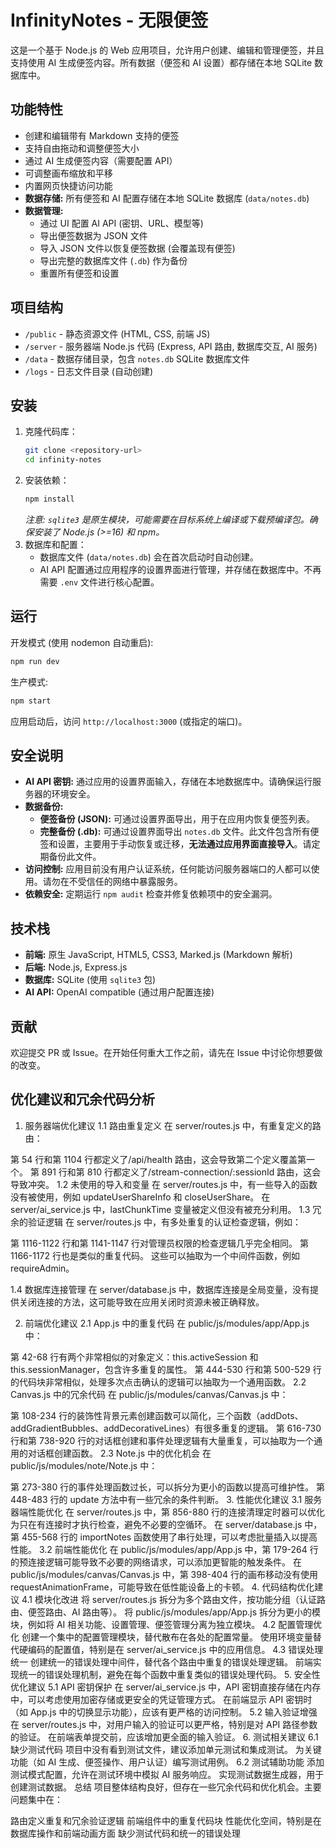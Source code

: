 # InfinityNotes - 无限便签

这是一个基于 Node.js 的 Web 应用项目，允许用户创建、编辑和管理便签，并且支持使用 AI 生成便签内容。所有数据（便签和 AI 设置）都存储在本地 SQLite 数据库中。

## 功能特性

- 创建和编辑带有 Markdown 支持的便签
- 支持自由拖动和调整便签大小
- 通过 AI 生成便签内容（需要配置 API）
- 可调整画布缩放和平移
- 内置网页快捷访问功能
- **数据存储:** 所有便签和 AI 配置存储在本地 SQLite 数据库 (`data/notes.db`)
- **数据管理:**
  - 通过 UI 配置 AI API (密钥、URL、模型等)
  - 导出便签数据为 JSON 文件
  - 导入 JSON 文件以恢复便签数据 (会覆盖现有便签)
  - 导出完整的数据库文件 (`.db`) 作为备份
  - 重置所有便签和设置

## 项目结构

- `/public` - 静态资源文件 (HTML, CSS, 前端 JS)
- `/server` - 服务器端 Node.js 代码 (Express, API 路由, 数据库交互, AI 服务)
- `/data` - 数据存储目录，包含 `notes.db` SQLite 数据库文件
- `/logs` - 日志文件目录 (自动创建)

## 安装

1. 克隆代码库：
   ```bash
   git clone <repository-url>
   cd infinity-notes
   ```
2. 安装依赖：
   ```bash
   npm install
   ```
   _注意: `sqlite3` 是原生模块，可能需要在目标系统上编译或下载预编译包。确保安装了 Node.js (>=16) 和 npm。_
3. 数据库和配置：
   - 数据库文件 (`data/notes.db`) 会在首次启动时自动创建。
   - AI API 配置通过应用程序的设置界面进行管理，并存储在数据库中。不再需要 `.env` 文件进行核心配置。

## 运行

开发模式 (使用 nodemon 自动重启):

```bash
npm run dev
```

生产模式:

```bash
npm start
```

应用启动后，访问 `http://localhost:3000` (或指定的端口)。

## 安全说明

- **AI API 密钥:** 通过应用的设置界面输入，存储在本地数据库中。请确保运行服务器的环境安全。
- **数据备份:**
  - **便签备份 (JSON):** 可通过设置界面导出，用于在应用内恢复便签列表。
  - **完整备份 (.db):** 可通过设置界面导出 `notes.db` 文件。此文件包含所有便签和设置，主要用于手动恢复或迁移，**无法通过应用界面直接导入**。请定期备份此文件。
- **访问控制:** 应用目前没有用户认证系统，任何能访问服务器端口的人都可以使用。请勿在不受信任的网络中暴露服务。
- **依赖安全:** 定期运行 `npm audit` 检查并修复依赖项中的安全漏洞。

## 技术栈

- **前端:** 原生 JavaScript, HTML5, CSS3, Marked.js (Markdown 解析)
- **后端:** Node.js, Express.js
- **数据库:** SQLite (使用 `sqlite3` 包)
- **AI API:** OpenAI compatible (通过用户配置连接)

## 贡献

欢迎提交 PR 或 Issue。在开始任何重大工作之前，请先在 Issue 中讨论你想要做的改变。

## 优化建议和冗余代码分析

1. 服务器端优化建议
   1.1 路由重复定义
   在 server/routes.js 中，有重复定义的路由：

第 54 行和第 1104 行都定义了/api/health 路由，这会导致第二个定义覆盖第一个。
第 891 行和第 810 行都定义了/stream-connection/:sessionId 路由，这会导致冲突。
1.2 未使用的导入和变量
在 server/routes.js 中，有一些导入的函数没有被使用，例如 updateUserShareInfo 和 closeUserShare。
在 server/ai_service.js 中，lastChunkTime 变量被定义但没有被充分利用。
1.3 冗余的验证逻辑
在 server/routes.js 中，有多处重复的认证检查逻辑，例如：

第 1116-1122 行和第 1141-1147 行对管理员权限的检查逻辑几乎完全相同。
第 1166-1172 行也是类似的重复代码。
这些可以抽取为一个中间件函数，例如 requireAdmin。

1.4 数据库连接管理
在 server/database.js 中，数据库连接是全局变量，没有提供关闭连接的方法，这可能导致在应用关闭时资源未被正确释放。

2. 前端优化建议
   2.1 App.js 中的重复代码
   在 public/js/modules/app/App.js 中：

第 42-68 行有两个非常相似的对象定义：this.activeSession 和 this.sessionManager，包含许多重复的属性。
第 444-530 行和第 500-529 行的代码块非常相似，处理多次点击确认的逻辑可以抽取为一个通用函数。
2.2 Canvas.js 中的冗余代码
在 public/js/modules/canvas/Canvas.js 中：

第 108-234 行的装饰性背景元素创建函数可以简化，三个函数（addDots、addGradientBubbles、addDecorativeLines）有很多重复的逻辑。
第 616-730 行和第 738-920 行的对话框创建和事件处理逻辑有大量重复，可以抽取为一个通用的对话框创建函数。
2.3 Note.js 中的优化机会
在 public/js/modules/note/Note.js 中：

第 273-380 行的事件处理函数过长，可以拆分为更小的函数以提高可维护性。
第 448-483 行的 update 方法中有一些冗余的条件判断。 3. 性能优化建议
3.1 服务器端性能优化
在 server/routes.js 中，第 856-880 行的连接清理定时器可以优化为只在有连接时才执行检查，避免不必要的空循环。
在 server/database.js 中，第 455-568 行的 importNotes 函数使用了串行处理，可以考虑批量插入以提高性能。
3.2 前端性能优化
在 public/js/modules/app/App.js 中，第 179-264 行的预连接逻辑可能导致不必要的网络请求，可以添加更智能的触发条件。
在 public/js/modules/canvas/Canvas.js 中，第 398-404 行的画布移动没有使用 requestAnimationFrame，可能导致在低性能设备上的卡顿。 4. 代码结构优化建议
4.1 模块化改进
将 server/routes.js 拆分为多个路由文件，按功能分组（认证路由、便签路由、AI 路由等）。
将 public/js/modules/app/App.js 拆分为更小的模块，例如将 AI 相关功能、设置管理、便签管理分离为独立模块。
4.2 配置管理优化
创建一个集中的配置管理模块，替代散布在各处的配置常量。
使用环境变量替代硬编码的配置值，特别是在 server/ai_service.js 中的应用信息。
4.3 错误处理统一
创建统一的错误处理中间件，替代各个路由中重复的错误处理逻辑。
前端实现统一的错误处理机制，避免在每个函数中重复类似的错误处理代码。 5. 安全性优化建议
5.1 API 密钥保护
在 server/ai_service.js 中，API 密钥直接存储在内存中，可以考虑使用加密存储或更安全的凭证管理方式。
在前端显示 API 密钥时（如 App.js 中的切换显示功能），应该有更严格的访问控制。
5.2 输入验证增强
在 server/routes.js 中，对用户输入的验证可以更严格，特别是对 API 路径参数的验证。
在前端表单提交前，应该增加更全面的输入验证。 6. 测试相关建议
6.1 缺少测试代码
项目中没有看到测试文件，建议添加单元测试和集成测试。
为关键功能（如 AI 生成、便签操作、用户认证）编写测试用例。
6.2 测试辅助功能
添加测试模式配置，允许在测试环境中模拟 AI 服务响应。
实现测试数据生成器，用于创建测试数据。
总结
项目整体结构良好，但存在一些冗余代码和优化机会。主要问题集中在：

路由定义重复和冗余验证逻辑
前端组件中的重复代码块
性能优化空间，特别是在数据库操作和前端动画方面
缺少测试代码和统一的错误处理
